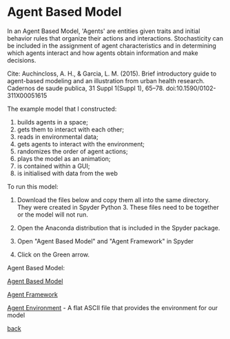 <h1>Agent Based Model</h1>

In an Agent Based Model, 'Agents' are entities given traits and initial behavior rules that organize their actions and interactions. Stochasticity can be included in the assignment of agent characteristics and in determining which agents interact and how agents obtain information and make decisions.
 

Cite: Auchincloss, A. H., & Garcia, L. M. (2015). Brief introductory guide to agent-based modeling and an illustration from urban health research. Cadernos de saude publica, 31 Suppl 1(Suppl 1), 65–78. doi:10.1590/0102-311X00051615

The example model that I constructed:

1. builds agents in a space;
2. gets them to interact with each other;
3. reads in environmental data;
4. gets agents to interact with the environment;
5. randomizes the order of agent actions;
6. plays the model as an animation;
7. is contained within a GUI;
8. is initialised with data from the web


To run this model: 

1. Download the files below and copy them all into the same directory.  They were created in Spyder Python 3. These files need to be together or the model will not run.   
 
2. Open the Anaconda distribution that is included in the Spyder package.

3. Open "Agent Based Model" and "Agent Framework"  in Spyder

4. Click on the Green arrow.

<p>Agent Based Model:<p>
<a href="https://github.com/jlablacker/GEOG5991-Portfolio/blob/master/agent_based_model_v10.py" download "Agent Based Model"> 
  <src="https://github.com/jlablacker/GEOG5991-Portfolio/blob/master/agent_based_model_v10.py" alt="Agent Based Model">
</a>

</a>






[Agent Based Model](https://github.com/jlablacker/GEOG5991-Python-Code/blob/master/agent_based_model_v10.py)

[Agent Framework](https://github.com/jlablacker/GEOG5991-Python-Code/blob/master/agentframework_v3.py)

[Agent Environment](https://github.com/jlablacker/GEOG5991-Python-Code/blob/master/in%20(1).txt) - A flat ASCII file that provides the environment for our model









<a href="https://jlablacker.github.io/GEOG5991-Portfolio/">back</a>
